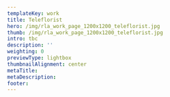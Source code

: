 ```yaml
---
templateKey: work
title: Teleflorist
hero: /img/rla_work_page_1200x1200_teleflorist.jpg
thumb: /img/rla_work_page_1200x1200_teleflorist.jpg
intro: tbc
description: ''
weighting: 0
previewType: lightbox
thumbnailAlignment: center
metaTitle: 
metaDescription:
footer:
---
```

